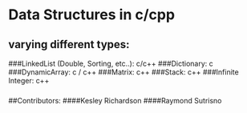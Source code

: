 # Data Structures in c/cpp
## varying different types:
###LinkedList (Double, Sorting, etc..): c/c++ 
###Dictionary: c 
###DynamicArray: c / c++
###Matrix: c++
###Stack: c++
###Infinite Integer: c++

###
##Contributors:
####Kesley Richardson
####Raymond Sutrisno
